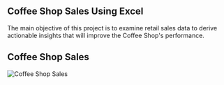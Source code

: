 
## Coffee Shop Sales Using Excel

The main objective of this project is to examine retail sales data to derive actionable insights that will improve the Coffee Shop's performance.

## Coffee Shop Sales

![Coffee Shop Sales](https://github.com/user-attachments/assets/8bc6b7d7-67dd-4df2-ab45-3593c036cb65)

